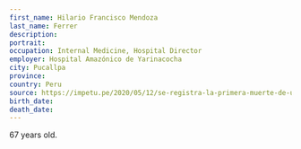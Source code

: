 ```yaml
---
first_name: Hilario Francisco Mendoza
last_name: Ferrer
description: 
portrait: 
occupation: Internal Medicine, Hospital Director
employer: Hospital Amazónico de Yarinacocha
city: Pucallpa
province: 
country: Peru
source: https://impetu.pe/2020/05/12/se-registra-la-primera-muerte-de-un-medico-en-pucallpa/
birth_date: 
death_date: 
---
```


67 years old.